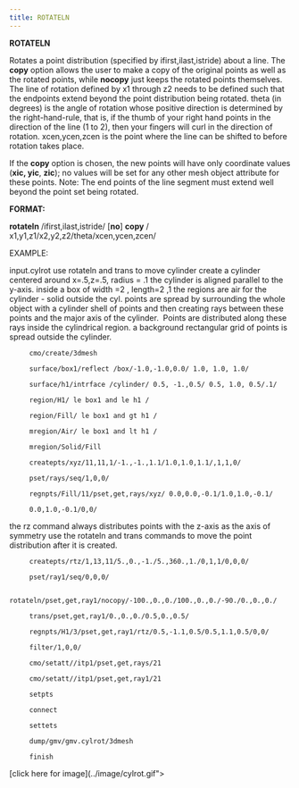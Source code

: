 ```yaml
---
title: ROTATELN
---
```


 **ROTATELN**

  Rotates a point distribution (specified by ifirst,ilast,istride)
  about a line. The **copy** option allows the user to make a copy of
  the original points as well as the rotated points, while **nocopy**
  just keeps the rotated points themselves. The line of rotation
  defined by x1 through z2 needs to be defined such that the endpoints
  extend beyond the point distribution being rotated. theta (in
  degrees) is the angle of rotation whose positive direction is
  determined by the right-hand-rule, that is, if the thumb of your
  right hand points in the direction of the line (1 to 2), then your
  fingers will curl in the direction of rotation. xcen,ycen,zcen is
  the point where the line can be shifted to before rotation takes
  place.

  If the **copy** option is chosen, the new points will have only
  coordinate values (**xic, yic**, **zic**); no values will be set for
  any other mesh object attribute for these points.
  Note: The end points of the line segment must extend well beyond
  the point set being rotated.

**FORMAT:**

**rotateln** /ifirst,ilast,istride/ [**no**] **copy** /
x1,y1,z1/x2,y2,z2/theta/xcen,ycen,zcen/

EXAMPLE:

 
input.cylrot use rotateln and trans to move cylinder
create a cylinder centered around x=.5,z=.5, radius = .1
the cylinder is aligned parallel to the y-axis.
inside a box of width =2 , length=2 ,1
the regions are air for the cylinder - solid outside the cyl.
points are spread by surrounding the whole object with
a cylinder shell of points and then creating rays between
these points and the major axis of the cylinder.  Points
are distributed along these rays inside the cylindrical region.
a background rectangular grid of points is spread outside the
cylinder.

         cmo/create/3dmesh

         surface/box1/reflect /box/-1.0,-1.0,0.0/ 1.0, 1.0, 1.0/

         surface/h1/intrface /cylinder/ 0.5, -1.,0.5/ 0.5, 1.0, 0.5/.1/

         region/H1/ le box1 and le h1 /

         region/Fill/ le box1 and gt h1 /

         mregion/Air/ le box1 and lt h1 /

         mregion/Solid/Fill

         createpts/xyz/11,11,1/-1.,-1.,1.1/1.0,1.0,1.1/,1,1,0/

         pset/rays/seq/1,0,0/

         regnpts/Fill/11/pset,get,rays/xyz/ 0.0,0.0,-0.1/1.0,1.0,-0.1/ 

         0.0,1.0,-0.1/0,0/

 
the rz command always distributes points with the z-axis as
the axis of symmetry
use the rotateln and trans commands to move the point
distribution after it is created.

         createpts/rtz/1,13,11/5.,0.,-1./5.,360.,1./0,1,1/0,0,0/

         pset/ray1/seq/0,0,0/

         rotateln/pset,get,ray1/nocopy/-100.,0.,0./100.,0.,0./-90./0.,0.,0./

         trans/pset,get,ray1/0.,0.,0./0.5,0.,0.5/

         regnpts/H1/3/pset,get,ray1/rtz/0.5,-1.1,0.5/0.5,1.1,0.5/0,0/

         filter/1,0,0/

         cmo/setatt//itp1/pset,get,rays/21

         cmo/setatt//itp1/pset,get,ray1/21

         setpts

         connect

         settets

         dump/gmv/gmv.cylrot/3dmesh

         finish
 

[click here for image](../image/cylrot.gif">
